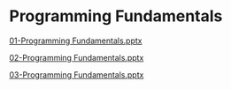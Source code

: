 # Programming Fundamentals

[01-Programming Fundamentals.pptx](https://github.com/karzanosman/java/blob/master/01-Programming%20Fundamentals.pptx)

[02-Programming Fundamentals.pptx](https://github.com/karzanosman/java/blob/master/02-Programming%20Fundamentals.pptx)

[03-Programming Fundamentals.pptx](https://github.com/karzanosman/java/blob/master/03-Programming%20Fundamentals.pptx)




